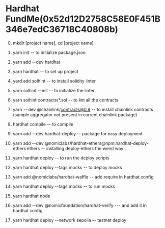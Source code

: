 # Hardhat FundMe(0x52d12D2758C58E0F451B346e7edC36718C40808b)

0. mkdir [project name], cd [project name]

1. yarn init -- to initialize package.json

2. yarn add --dev hardhat

3. yarn hardhat -- to set up project

4. yard add solhint -- to install solidity linter

5. yarn solhint --init -- to initialize the linter

6. yarn solhint contracts/\*.sol -- to lint all the contracts

7. yarn -- dev @chainlink/contracts@0.8 -- to install chainlink contracts (sample aggregator not present in current chainlink package)

8. hardhat compile -- to compile

9. yarn add --dev hardhat-deploy -- package for easy deployment

10. yarn add --dev @nomiclabs/hardhat-ethers@npm:hardhat-deploy-ethers ethers -- installing deploy-ethers the weird way

11. yarn hardhat deploy -- to run the deploy scripts

12. yarn hardhat deploy --tags mocks -- to deploy mocks

13. yarn add @nomiclabs/hardhat-waffle -- add require in hardhat.config

14. yarn hardhat deploy --tags mocks -- to run mocks

15. yarn hardhat node

16. yarn add --dev @nomicfoundation/hardhat-verify --- and add it in hardhat config

17. yarn hardhat deploy --network sepolia -- testnet deploy
